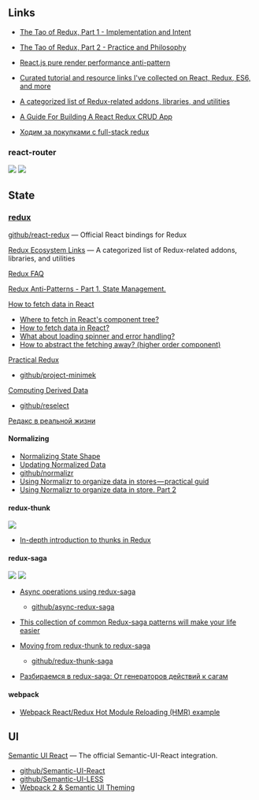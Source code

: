 ## Links

- [The Tao of Redux, Part 1 - Implementation and Intent](http://blog.isquaredsoftware.com/2017/05/idiomatic-redux-tao-of-redux-part-1/)

- [The Tao of Redux, Part 2 - Practice and Philosophy](http://blog.isquaredsoftware.com/2017/05/idiomatic-redux-tao-of-redux-part-2/)

- [React.js pure render performance anti-pattern](https://medium.com/@esamatti/react-js-pure-render-performance-anti-pattern-fb88c101332f)

- [Curated tutorial and resource links I've collected on React, Redux, ES6, and more](https://github.com/markerikson/react-redux-links)

- [A categorized list of Redux-related addons, libraries, and utilities](https://github.com/markerikson/redux-ecosystem-links)

- [A Guide For Building A React Redux CRUD App](https://medium.com/@rajaraodv/a-guide-for-building-a-react-redux-crud-app-7fe0b8943d0f)

- [Ходим за покупками с full-stack redux](https://habrahabr.ru/post/338142/)


### react-router

[![][github badge]](https://github.com/ReactTraining/react-router)
[![][website badge]](https://reacttraining.com/react-router/)



## State

### [redux](https://redux.js.org)

[github/react-redux](https://github.com/reactjs/react-redux) — Official React bindings for Redux

[Redux Ecosystem Links](https://github.com/markerikson/redux-ecosystem-links) — A categorized list of Redux-related addons, libraries, and utilities

[Redux FAQ](https://redux.js.org/faq)

[Redux Anti-Patterns - Part 1. State Management.](http://blog.mgechev.com/2017/12/07/redux-anti-patterns-race-conditions-state-management-duplication/)

[How to fetch data in React](https://www.robinwieruch.de/react-fetching-data/)
* [Where to fetch in React's component tree?](https://www.robinwieruch.de/react-fetching-data/#react-where-fetch)
* [How to fetch data in React?](https://www.robinwieruch.de/react-fetching-data/#react-how-fetch)
* [What about loading spinner and error handling?](https://www.robinwieruch.de/react-fetching-data/#react-fetch-loading-error)
* [How to abstract the fetching away? (higher order component)](https://www.robinwieruch.de/react-fetching-data/#react-fetch-higher-order-component)

[Practical Redux](http://blog.isquaredsoftware.com/series/practical-redux/)
- [github/project-minimek](https://github.com/markerikson/project-minimek)

[Computing Derived Data](https://redux.js.org/recipes/computing-derived-data)
- [github/reselect](https://github.com/reactjs/reselect)

[Редакс в реальной жизни](https://iamakulov.com/talks/redux-in-real-life/)


#### Normalizing

- [Normalizing State Shape](https://redux.js.org/recipes/structuring-reducers/normalizing-state-shape)
- [Updating Normalized Data](https://redux.js.org/recipes/structuring-reducers/updating-normalized-data)
- [github/normalizr](https://github.com/paularmstrong/normalizr)
- [Using Normalizr to organize data in stores — practical guid](https://hackernoon.com/using-normalizr-to-organize-data-in-stores-practical-guide-82fa061b60fb)
- [Using Normalizr to organize data in store. Part 2](https://hackernoon.com/using-normalizr-to-organize-data-in-store-part-2-d9646133b7df)


#### redux-thunk

[![][github badge]](https://github.com/gaearon/redux-thunk)

- [In-depth introduction to thunks in Redux](http://stackoverflow.com/questions/35411423/how-to-dispatch-a-redux-action-with-a-timeout/35415559#35415559)


#### redux-saga

[![][github badge]](https://github.com/redux-saga/redux-saga)
[![][website badge]](https://redux-saga.js.org)

- [Async operations using redux-saga](https://medium.freecodecamp.org/async-operations-using-redux-saga-2ba02ae077b3)
  - [github/async-redux-saga](https://github.com/andresmijares/async-redux-saga)

- [This collection of common Redux-saga patterns will make your life easier](https://medium.freecodecamp.org/redux-saga-common-patterns-48437892e11c)

- [Moving from redux-thunk to redux-saga](https://hackernoon.com/moving-form-redux-thunk-to-redux-saga-5c19d0011ca0)
  - [github/redux-thunk-saga](https://github.com/jinxac/redux-thunk-saga)
  
- [Разбираемся в redux-saga: От генераторов действий к сагам](https://habrahabr.ru/post/351168/)


#### webpack

- [Webpack React/Redux Hot Module Reloading (HMR) example](https://gist.github.com/markerikson/dc6cee36b5b6f8d718f2e24a249e0491)



## UI

[Semantic UI React](https://react.semantic-ui.com) — The official Semantic-UI-React integration.
- [github/Semantic-UI-React](https://github.com/Semantic-Org/Semantic-UI-React)
- [github/Semantic-UI-LESS](https://github.com/Semantic-Org/Semantic-UI-LESS)
- [Webpack 2 & Semantic UI Theming](https://medium.com/webmonkeys/webpack-2-semantic-ui-theming-a216ddf60daf)


[github badge]: https://img.shields.io/badge/-github-blue.svg?style=flat-square&longCache=true
[website badge]: https://img.shields.io/badge/-website-607D8B.svg?style=flat-square&longCache=true

